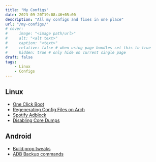 ```yaml
---
title: "My Configs"
date: 2023-09-20T19:08:46+05:00
description: "All my configs and fixes in one place"
url: "/my-configs/"
# cover:
#     image: "<image path/url>"
#     alt: "<alt text>"
#     caption: "<text>"
#     relative: false # when using page bundles set this to true
#     hidden: true # only hide on current single page
draft: false
tags:
    - Linux
    - Configs
---
```

## Linux
* <a href="/autologin-linux/" target="_blank">One Click Boot</a>
* <a href="/regenerating-configs-using-pacman/" target="_blank">Regenerating Config Files on Arch</a>
* <a href="/spotx" target="_blank">Spotify Adblock</a>
* <a href="/disable-core-dumps" target="_blank">Disabling Core Dumps</a>

## Android
* <a href="/android-tweaks/" target="_blank">Build.prop tweaks</a>
* <a href="/adb-tricks/" target="_blank">ADB Backup commands</a>

